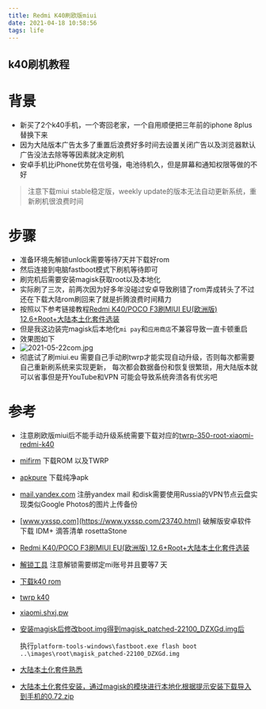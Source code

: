 ```yaml
---
title: Redmi K40刷欧版miui
date: 2021-04-18 10:58:56
tags: life
---
```


## k40刷机教程

# 背景
* 新买了2个k40手机，一个寄回老家，一个自用顺便把三年前的iphone 8plus替换下来
  <!--more-->
* 因为大陆版本广告太多了重置后浪费好多时间去设置关闭广告以及浏览器默认广告没法去除等等因素就决定刷机
* 安卓手机比iPhone优势在信号强，电池待机久，但是屏幕和通知权限等做的不好
> 注意下载miui stable稳定版，weekly update的版本无法自动更新系统，重新刷机很浪费时间

# 步骤
* 准备环境先解锁unlock需要等待7天并下载好rom
* 然后连接到电脑fastboot模式下刷机等待即可
* 刷完机后需要安装magisk获取root以及本地化
* 实际刷了三次，前两次因为好多年没碰过安卓导致刷错了rom弄成转头了不过还在下载大陆rom刷回来了就是折腾浪费时间精力
* 按照以下参考链接教程[Redmi K40/POCO F3刷MIUI EU(欧洲版) 12.6+Root+大陆本土化套件选装](https://www.yongchangguo.com/archives/RedMiFlushToEUAndRoot.html)
* 但是我这边装完magisk后本地化`mi pay`和`应用商店`不兼容导致一直卡顿重启
* 效果图如下
* ![2021-05-22com.jpg](https://i.loli.net/2021/05/22/8vbo69lWzID4Urc.jpg)
* 彻底试了刷miui.eu 需要自己手动刷twrp才能实现自动升级，否则每次都需要自己重新刷系统来实现更新，
  每次都会数据备份和恢复很繁琐，用大陆版本就可以省事但是开YouTube和VPN 可能会导致系统奔溃各有优劣吧

# 参考
* 注意刷欧版miui后不能手动升级系统需要下载对应的[twrp-350-root-xiaomi-redmi-k40](https://unofficialtwrp.com/twrp-350-root-xiaomi-redmi-k40/)
* [mifirm](https://mifirm.net/mostdownload) 下载ROM 以及TWRP
* [apkpure](https://m.apkpure.com/) 下载纯净apk
* [mail.yandex.com](https://lncn.org/) 注册yandex mail 和disk需要使用Russia的VPN节点云盘实现类似Google Photos的图片上传备份
* [www.yxssp.com](https://www.yxssp.com/23740.html) 破解版安卓软件下载 IDM+ 滴答清单 rosettaStone
* [Redmi K40/POCO F3刷MIUI EU(欧洲版) 12.6+Root+大陆本土化套件选装](https://www.yongchangguo.com/archives/RedMiFlushToEUAndRoot.html)
* [解锁工具](https://www.miui.com/unlock/index.html) 注意解锁需要绑定mi账号并且要等7 天
* [下载k40 rom](https://xiaomi.eu/community/forums/miui-12.206/)
* [twrp k40](https://androidfilehost.com/?fid=2188818919693798739)
* [xiaomi.shxj.pw](https://xiaomi.shxj.pw/android-phone/k40/1230/)
* [安装magisk后修改boot.img得到magisk_patched-22100_DZXGd.img后](https://github.com/topjohnwu/Magisk/releases) 

  执行`platform-tools-windows\fastboot.exe flash boot ..\images\root\magisk_patched-22100_DZXGd.img`
* [大陆本土化套件熟悉](https://blog.minamigo.moe/archives/184)
* [大陆本土化套件安装，通过magisk的模块进行本地化根据提示安装下载导入到手机的0.72.zip](https://minamigo-my.sharepoint.com/:f:/g/personal/koizumishouta_minamigo_onmicrosoft_com/EgLhpcA_G_5IugTq10F90r0BzUbaO7aHamxpZCUUgBgefg?e=VVvXXd)